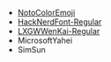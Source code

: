 - [NotoColorEmoji](https://fonts.google.com/noto/specimen/Noto+Color+Emoji)
- [HackNerdFont-Regular](https://github.com/ryanoasis/nerd-fonts)
- [LXGWWenKai-Regular](https://github.com/lxgw/LxgwWenKai)
- MicrosoftYahei
- SimSun

